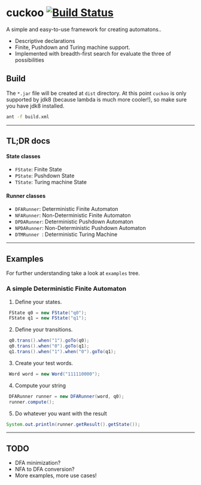 cuckoo [![Build Status](https://travis-ci.org/eug/cuckoo.png?branch=master)](https://travis-ci.org/eug/cuckoo)
======

A simple and easy-to-use framework for creating automatons..

  - Descriptive declarations
  - Finite, Pushdown and Turing machine support.
  - Implemented with breadth-first search for evaluate the three of possibilities


Build
----------
The ```*.jar``` file will be created at ```dist``` directory. At this point ```cuckoo``` is only supported by jdk8 (because lambda is much more cooler!), so make sure you have jdk8 installed.

```sh
ant -f build.xml
```


----------
TL;DR docs
----------
#### State classes ####
* ``` FState ```: Finite State
* ``` PState ```: Pushdown State
* ``` TState ```: Turing machine State

#### Runner classes ####
* ``` DFARunner ```:  Deterministic Finite Automaton
* ``` NFARunner ```:  Non-Deterministic Finite Automaton
* ``` DPDARunner ```: Deterministic Pushdown Automaton
* ``` NPDARunner ```: Non-Deterministic Pushdown Automaton
* ``` DTMRunner  ```: Deterministic Turing Machine


----------
Examples
----------
For further understanding take a look at ```examples``` tree.



### A simple Deterministic Finite Automaton ###
1) Define your states.

```java
 FState q0 = new FState("q0");
 FState q1 = new FState("q1");
```

2) Define your transitions.

```java
 q0.trans().when("1").goTo(q0);
 q0.trans().when("0").goTo(q1);
 q1.trans().when("1").when("0").goTo(q1);
```

3) Create your test words.
```java
 Word word = new Word("111110000");
```

4) Compute your string

```java
 DFARunner runner = new DFARunner(word, q0);
 runner.compute();
```

5) Do whatever you want with the result
```java
System.out.println(runner.getResult().getState());
```


----------
TODO
----------
* DFA minimization?
* NFA to DFA conversion?
* More examples, more use cases!